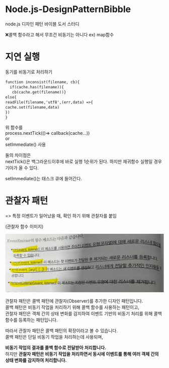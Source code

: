 # Node.js-DesignPatternBibble
node.js 디자인 패턴 바이블 도서 스터디


❌콜백 함수라고 해서 무조건 비동기는 아니다 ex) map함수 <br>

<h1> 지연 실행 </h1>

동기를 비동기로 처리하기<br>

```
function inconsist(filename, cb){
  if(cache.has(filename)){
   cb(cache.get(filename))}
else{
readFile(filename,'utf8',(err,data) =>{
cache.set(filename,data)
})
}

```
위 함수를<br>
process.nextTick(()=> callback(cache...)) <br>
or<br>
setImmediate() 사용<br>

둘의 차이점은 <br>
nextTick()은 백그라운드이후에 바로 실행 1순위가 된다. 하지만 재귀함수 실행일 경우 기아가 올 수 있다.<br>

setImmediate()는 태스크 큐에 들어간다.<br>

<h1> 관찰자 패턴 </h1>
=> 특정 이벤트가 일어났을 때, 확인 하기 위해 관찰자를 붙임<br>

(관찰자 함수 이미지)<br>

![Alt text](asdf.jpg)


관찰자 패턴은 콜백 패턴에 관찰자(Observer)를 추가한 디자인 패턴입니다.<br>
콜백 패턴은 비동기 작업을 처리하기 위해 콜백 함수를 사용하는 패턴이고, <br>
관찰자 패턴은 객체 간의 상태 변화를 감지하여 이벤트 기반의 비동기 처리를 위해 콜백 함수를 등록하는 패턴입니다.<br>

따라서 관찰자 패턴은 콜백 패턴의 확장이라고 볼 수 있습니다. <br>
콜백 패턴은 단일 비동기 작업을 처리하는데 사용되며, <br>

<strong>비동기 작업의 결과를 콜백 함수로 전달받아 처리합니다.</strong> <br>
하지만 <strong>관찰자 패턴은 비동기 작업을 처리하면서 동시에 이벤트를 통해 여러 객체 간의 상태 변화를 감지하여 처리합니다.</strong><br>



